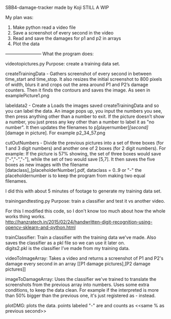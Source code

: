 SBB4-damage-tracker
made by Koji
STILL A WIP

My plan was:
1. Make python read a video file 
2. Save a screenshot of every second in the video
3. Read and save the damages for p1 and p2 in arrays
4. Plot the data

————————
What the program does:

videotopictures.py 
Purpose: create a training data set.

createTrainingData - Gathers screenshot of every second in between time_start and time_stop. It also resizes the initial screenshot to 800 pixels of width, blurs it and crops out the area around P1 and P2’s damage counters. Then it finds the contours and saves the image. As seen in examplePicture1.png

labeldata2 - Create a Loads the images saved createTrainingData and so you can label the data. An image pops up, you input the numbers you see, then press anything other than a number to exit. If the picture doesn’t show a number, you just press any key other than a number to label it as "no number". It then updates the filenames to p[playernumber]_[second]_[damage in picture]. For example p2_34_57.png

cutOutNumbers - Divide the previous pictures into a set of three boxes (for 1 and 3 digit numbers) and another one of 2 boxes (for 2 digit numbers). For example: If the picture is 57% showing, the set of three boxes would save ["-","-","-"], while the set of two would save [5,7]. It then saves the five boxes as new images with the filename [dataclass]_[placeholderNumber].pdf, dataclass = 0..9 or "-" the placeholdernumber is to keep the program from making two equal filenames.

I did this with about 5 minutes of footage to generate my training data set.



trainingandtesting.py
Purpose: train a classifier and test it vs another video.

For this I modified this code, so I don't know too much about how the whole works thing works.  
http://hanzratech.in/2015/02/24/handwritten-digit-recognition-using-opencv-sklearn-and-python.html

trainClassifier: Train a classifier with the training data we've made. Also saves the classifier as a pkl file so we can use it later on.  
digits2.pkl is the classifier I’ve made from my training data.


videoToImageArray: Takes a video and returns a screenshot of P1 and P2's damage every second in an array [[P1 damage pictures],[P2 damage pictures]]

imageToDamageArray: Uses the classifier we've trained to translate the screenshots from the previous array into numbers. Uses some extra conditions, to keep the data clean. For example if the interpreted is more than 50% bigger than the previous one, it's just registered as - instead.

plotDMG: plots the data. points labeled "-" are and counts as <<same % as previous second>>



